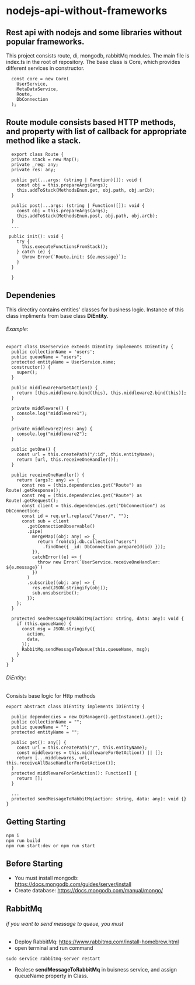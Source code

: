 # nodejs-api-without-frameworks

## Rest api with nodejs and some libraries without popular frameworks.

This project consists route, di, mongodb, rabbitMq modules.
The main file is index.ts in the root of repository.
The base class is Core, which provides different services in constructor.

```
  const core = new Core(
    UserService,
    MetaDataService,
    Route,
    DbConnection
  );

```

## Route module consists based HTTP methods, and property with list of callback for appropriate method like a stack.

``` 
  export class Route {
  private stack = new Map();
  private _req: any;
  private res: any;

  public get(...args: (string | Function)[]): void {
    const obj = this.prepareArgs(args);
    this.addToStack(MethodsEnum.get, obj.path, obj.arCb);
  }

  public post(...args: (string | Function)[]): void {
    const obj = this.prepareArgs(args);
    this.addToStack(MethodsEnum.post, obj.path, obj.arCb);
  }
  ...
  
 public init(): void {
    try {
      this.executeFunctionsFromStack();
    } catch (e) {
      throw Error(`Route.init: ${e.message}`);
    }
  }
  
  }

```

## Dependenies

This directiry contains entities' classes for business logiс. Instance of this class impliments from base class **DiEntity**.

###### Example: 
```
export class UserService extends DiEntity implements IDiEntity {
  public collectionName = 'users';
  public queueName = "users";
  protected entityName = UserService.name;
  constructor() {
    super();
  }

  public middlewareForGetAction() {
    return [this.middleware.bind(this), this.middleware2.bind(this)];
  }

  private middleware() {
    console.log("middleware1");
  }

  private middleware2(res: any) {
    console.log("middleware2");
  }

  public getOne() {
    const url = this.createPath("/:id", this.entityName);
    return [url, this.receiveOneHandler()];
  }

  public receiveOneHandler() {
    return (args?: any) => {
      const res = (this.dependencies.get("Route") as Route).getResponse();
      const req = (this.dependencies.get("Route") as Route).getRequest();
      const client = this.dependencies.get("DbConnection") as DbConnection;
      const id = req.url.replace("/user/", "");
      const sub = client
        .getConnectionObservable()
        .pipe(
          mergeMap((obj: any) => {
            return from(obj.db.collection("users")
              .findOne({ _id: DbConnection.prepareId(id) }));
          }),
          catchError((e) => {
            throw new Error(`UserService.receiveOneHandler: ${e.message}`)
          })
        )
        .subscribe((obj: any) => {
          res.end(JSON.stringify(obj));
          sub.unsubscribe();
        });
    };
  }

  protected sendMessageToRabbitMq(action: string, data: any): void {
    if (this.queueName) {
      const msg = JSON.stringify({
        action,
        data,
      });
      RabbitMq.sendMessageToQueue(this.queueName, msg);
    }
  }
}

```

###### DiEntity: 
Consists base logic for Http methods

```
export abstract class DiEntity implements IDiEntity {

  public dependencies = new DiManager().getInstance().get();
  public collectionName = "";
  public queueName = "";
  protected entityName = "";

  public get(): any[] {
    const url = this.createPath("/", this.entityName);
    const middlewares = this.middlewareForGetAction() || [];
    return [...middlewares, url, this.receiveAllBaseHandlerForGetAction()];
  }
  protected middlewareForGetAction(): Function[] {
    return [];
  }

  ...
  protected sendMessageToRabbitMq(action: string, data: any): void {}
}

```

## Getting Starting

```
npm i
npm run build
npm run start:dev or npm run start

```

## Before Starting

- You must install mongodb: https://docs.mongodb.com/guides/server/install
- Create database: https://docs.mongodb.com/manual/mongo/

## RabbitMq

###### if you want to send message to queue, you must

- Deploy RabbitMq: https://www.rabbitmq.com/install-homebrew.html
- open terminal and run command 
```
sudo service rabbitmq-server restart
```
- Realese **sendMessageToRabbitMq** in buisness service, and assign queueName property in Class.






